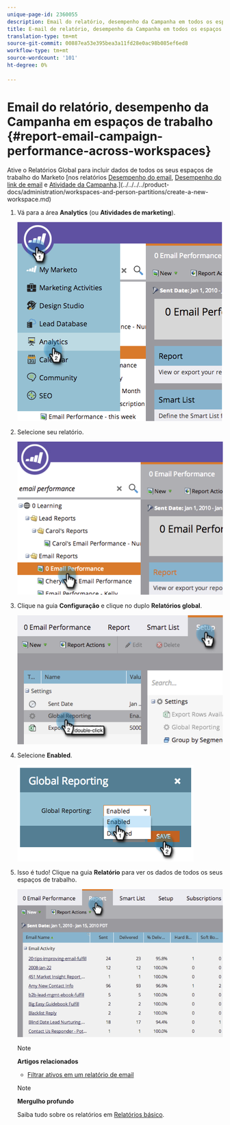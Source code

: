 ```yaml
---
unique-page-id: 2360055
description: Email do relatório, desempenho da Campanha em todos os espaços de trabalho - Documentos do marketing - Documentação do produto
title: E-mail de relatório, desempenho da Campanha em todos os espaços de trabalho
translation-type: tm+mt
source-git-commit: 00887ea53e395bea3a11fd28e0ac98b085ef6ed8
workflow-type: tm+mt
source-wordcount: '101'
ht-degree: 0%

---
```



# Email do relatório, desempenho da Campanha em espaços de trabalho {#report-email-campaign-performance-across-workspaces}

Ative o Relatórios Global para incluir dados de todos os seus espaços de trabalho do Marketo [nos relatórios [Desempenho do email](../../../../product-docs/email-marketing/email-programs/email-program-data/email-performance-report.md), [Desempenho do link de email](../../../../product-docs/email-marketing/email-programs/email-program-data/email-link-performance-report.md) e [Atividade da Campanha](../../../../product-docs/reporting/basic-reporting/report-types/campaign-activity-report.md).](../../../../product-docs/administration/workspaces-and-person-partitions/create-a-new-workspace.md)

1. Vá para a área **Analytics** (ou **Atividades de marketing**).

   ![](assets/image2014-9-16-16-3a4-3a46.png)

1. Selecione seu relatório.

   ![](assets/image2014-9-16-16-3a4-3a51.png)

1. Clique na guia **Configuração** e clique no duplo **Relatórios global**.

   ![](assets/image2014-9-16-16-3a4-3a58.png)

1. Selecione **Enabled**.

   ![](assets/image2014-9-16-16-3a5-3a4.png)

1. Isso é tudo! Clique na guia **Relatório** para ver os dados de todos os seus espaços de trabalho.

   ![](assets/image2014-9-16-16-3a5-3a8.png)

   >[!NOTE]
   >
   >**Artigos relacionados**
   >
   >    
   >    
   >    * [Filtrar ativos em um relatório de email](filter-assets-in-an-email-report.md)


   >[!NOTE]
   >
   >**Mergulho profundo**
   >
   >
   >Saiba tudo sobre os relatórios em [Relatórios básico](http://docs.marketo.com/display/docs/basic+reporting).

